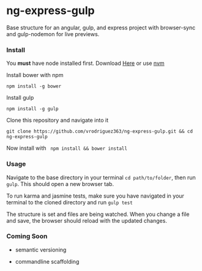 # ng-express-gulp
Base structure for an angular, gulp, and express project with browser-sync and gulp-nodemon for live previews.

### Install

You **must** have node installed first. Download [Here](https://nodejs.org/) or use [nvm](https://github.com/creationix/nvm)

Install bower with npm

```
npm install -g bower
```

Install gulp
```
npm install -g gulp
```

Clone this repository and navigate into it 
``` 
git clone https://github.com/vrodriguez363/ng-express-gulp.git && cd ng-express-gulp
```

Now install with ` npm install && bower install`

### Usage

Navigate to the base directory in your terminal ` cd path/to/folder `, then run ` gulp `. This should open a new browser tab.

To run karma and jasmine tests, make sure you have navigated in your terminal to the cloned directory and run ` gulp test `

The structure is set and files are being watched. When you change a file and save, the browser should reload with the updated changes.

### Coming Soon

* semantic versioning

* commandline scaffolding
